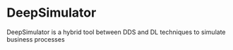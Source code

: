# DeepSimulator
DeepSimulator is a hybrid tool between DDS and DL techniques to simulate business processes
